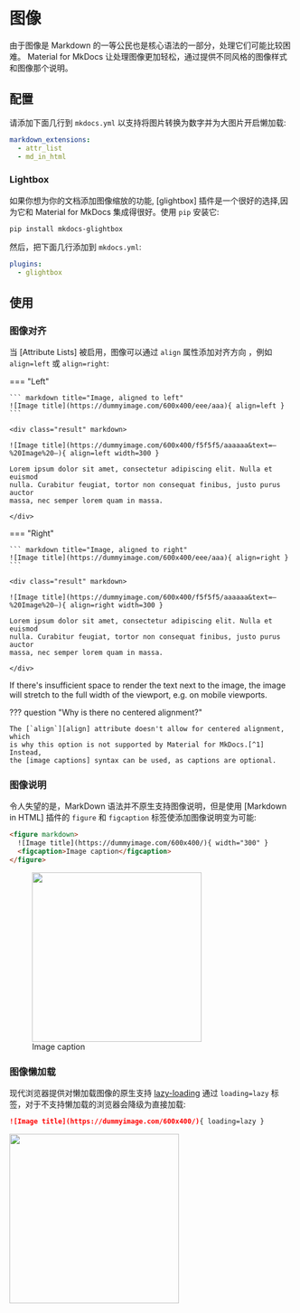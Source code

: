 # 图像

由于图像是 Markdown 的一等公民也是核心语法的一部分，处理它们可能比较困难。
Material for MkDocs 让处理图像更加轻松，通过提供不同风格的图像样式和图像那个说明。

## 配置

请添加下面几行到 `mkdocs.yml` 以支持将图片转换为数字并为大图片开启懒加载:

``` yaml
markdown_extensions:
  - attr_list
  - md_in_html
```

### Lightbox

如果你想为你的文档添加图像缩放的功能, 
[glightbox] 插件是一个很好的选择,因为它和 Material for MkDocs 集成得很好。使用 `pip` 安装它:

```
pip install mkdocs-glightbox
```

然后，把下面几行添加到 `mkdocs.yml`:

``` yaml
plugins:
  - glightbox
```

## 使用

### 图像对齐

当 [Attribute Lists] 被启用，图像可以通过 `align` 属性添加对齐方向 ，例如 `align=left` 或
`align=right`:

=== "Left"

    ``` markdown title="Image, aligned to left"
    ![Image title](https://dummyimage.com/600x400/eee/aaa){ align=left }
    ```

    <div class="result" markdown>

    ![Image title](https://dummyimage.com/600x400/f5f5f5/aaaaaa&text=–%20Image%20–){ align=left width=300 }

    Lorem ipsum dolor sit amet, consectetur adipiscing elit. Nulla et euismod
    nulla. Curabitur feugiat, tortor non consequat finibus, justo purus auctor
    massa, nec semper lorem quam in massa.

    </div>

=== "Right"

    ``` markdown title="Image, aligned to right"
    ![Image title](https://dummyimage.com/600x400/eee/aaa){ align=right }
    ```

    <div class="result" markdown>

    ![Image title](https://dummyimage.com/600x400/f5f5f5/aaaaaa&text=–%20Image%20–){ align=right width=300 }

    Lorem ipsum dolor sit amet, consectetur adipiscing elit. Nulla et euismod
    nulla. Curabitur feugiat, tortor non consequat finibus, justo purus auctor
    massa, nec semper lorem quam in massa.

    </div>

If there's insufficient space to render the text next to the image, the image
will stretch to the full width of the viewport, e.g. on mobile viewports.

??? question "Why is there no centered alignment?"

    The [`align`][align] attribute doesn't allow for centered alignment, which
    is why this option is not supported by Material for MkDocs.[^1] Instead,
    the [image captions] syntax can be used, as captions are optional.

  [^1]:
    You might also realize that the [`align`][align] attribute has been
    deprecated as of HTML5, so why use it anyways? The main reason is
    portability – it's still supported by all browsers and clients, and is very
    unlikely to be completely removed, as many older websites still use it. This
    ensures a consistent appearance when a Markdown file with these attributes
    is viewed outside of a website generated by Material for MkDocs.

  [align]: https://developer.mozilla.org/en-US/docs/Web/HTML/Element/img#deprecated_attributes
  [image captions]: #image-captions

### 图像说明

令人失望的是，MarkDown 语法并不原生支持图像说明，但是使用 [Markdown in HTML] 插件的 `figure` 和 `figcaption` 标签使添加图像说明变为可能:

``` html title="带说明的图像"
<figure markdown>
  ![Image title](https://dummyimage.com/600x400/){ width="300" }
  <figcaption>Image caption</figcaption>
</figure>
```

<div class="result">
  <figure>
    <img src="https://dummyimage.com/600x400/f5f5f5/aaaaaa&text=–%20Image%20–" width="300" />
    <figcaption>Image caption</figcaption>
  </figure>
</div>

### 图像懒加载

现代浏览器提供对懒加载图像的原生支持 [lazy-loading]
通过 `loading=lazy` 标签，对于不支持懒加载的浏览器会降级为直接加载:

``` markdown title="Image, lazy-loaded"
![Image title](https://dummyimage.com/600x400/){ loading=lazy }
```

<div class="result" markdown>
  <img src="https://dummyimage.com/600x400/f5f5f5/aaaaaa&text=–%20Image%20–" width="300" />
</div>

  [lazy-loading]: https://caniuse.com/#feat=loading-lazy-attr
